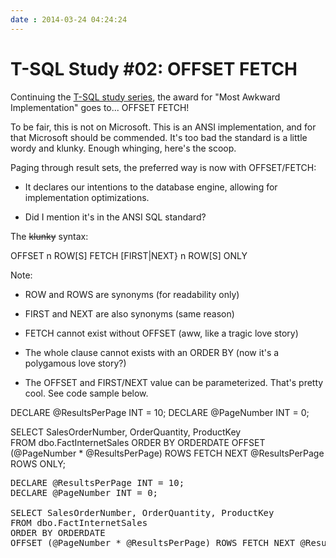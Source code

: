 ```yaml
---
date : 2014-03-24 04:24:24
---
```

# T-SQL Study #02: OFFSET FETCH

Continuing the [T-SQL study series](/blog/2014/3/24/t-sql-study-1-create-view-and-procedure-options), the award for "Most Awkward Implementation" goes to... OFFSET FETCH!

To be fair, this is not on Microsoft. This is an ANSI implementation, and for that Microsoft should be commended. It's too bad the standard is a little wordy and klunky. Enough whinging, here's the scoop.

Paging through result sets, the preferred way is now with OFFSET/FETCH:

- It declares our intentions to the database engine, allowing for implementation optimizations.

- Did I mention it's in the ANSI SQL standard?

The ~~klunky~~ syntax:

OFFSET n ROW[S] FETCH [FIRST|NEXT} n ROW[S] ONLY

Note:

- ROW and ROWS are synonyms (for readability only)

- FIRST and NEXT are also synonyms (same reason)

- FETCH cannot exist without OFFSET (aww, like a tragic love story)

- The whole clause cannot exists with an ORDER BY (now it's a polygamous love story?)

- The OFFSET and FIRST/NEXT value can be parameterized. That's pretty cool. See code sample below.

DECLARE @ResultsPerPage INT = 10;
DECLARE @PageNumber INT = 0;

SELECT SalesOrderNumber, OrderQuantity, ProductKey  
FROM dbo.FactInternetSales
ORDER BY ORDERDATE
OFFSET (@PageNumber * @ResultsPerPage) ROWS FETCH NEXT @ResultsPerPage ROWS ONLY;

<!-- Initialize EnlighterJS -->
<meta name="EnlighterJS" content="Advanced javascript based syntax highlighting" data-indent="4" data-selector-block="pre" data-selector-inline="code" data-rawcodebutton="true" data-language="sql" />

<pre data-enlighter-language="js">
DECLARE @ResultsPerPage INT = 10;
DECLARE @PageNumber INT = 0;

SELECT SalesOrderNumber, OrderQuantity, ProductKey  
FROM dbo.FactInternetSales
ORDER BY ORDERDATE
OFFSET (@PageNumber * @ResultsPerPage) ROWS FETCH NEXT @ResultsPerPage ROWS ONLY;
</pre>
